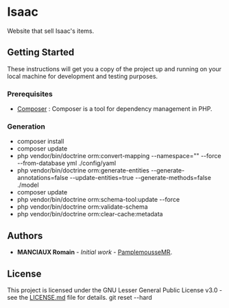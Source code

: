 # Isaac

Website that sell Isaac's items.

## Getting Started

These instructions will get you a copy of the project up and running on your local machine for development and testing purposes.

### Prerequisites

- [Composer](https://getcomposer.org/doc/00-intro.md) :  Composer is a tool for dependency management in PHP.

### Generation

- composer install
- composer update
- php vendor/bin/doctrine orm:convert-mapping --namespace="" --force --from-database yml ./config/yaml
- php vendor/bin/doctrine orm:generate-entities --generate-annotations=false --update-entities=true --generate-methods=false ./model
- composer update
- php vendor/bin/doctrine orm:schema-tool:update --force
- php vendor/bin/doctrine orm:validate-schema
- php vendor/bin/doctrine orm:clear-cache:metadata

## Authors

* **MANCIAUX Romain** - *Initial work* - [PamplemousseMR](https://github.com/PamplemousseMR).

## License

This project is licensed under the GNU Lesser General Public License v3.0 - see the [LICENSE.md](LICENSE.md) file for details.
git reset --hard
